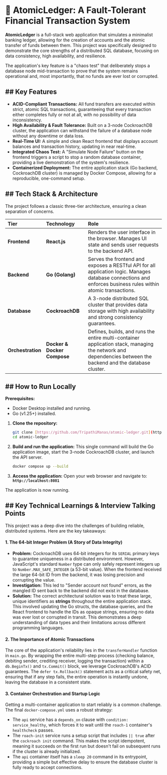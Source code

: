 # 🏦 AtomicLedger: A Fault-Tolerant Financial Transaction System

**AtomicLedger** is a full-stack web application that simulates a minimalist banking ledger, allowing for the creation of accounts and the atomic transfer of funds between them. This project was specifically designed to demonstrate the core strengths of a distributed SQL database, focusing on data consistency, high availability, and resilience.

The application's key feature is a "chaos test" that deliberately stops a database node mid-transaction to prove that the system remains operational and, most importantly, that no funds are ever lost or corrupted.

## ## Key Features

* **ACID-Compliant Transactions:** All fund transfers are executed within strict, atomic SQL transactions, guaranteeing that every transaction either completes fully or not at all, with no possibility of data inconsistency.
* **High Availability & Fault Tolerance:** Built on a 3-node CockroachDB cluster, the application can withstand the failure of a database node without any downtime or data loss.
* **Real-Time UI:** A simple and clean React frontend that displays account balances and transaction history, updating in near real-time.
* **Integrated Chaos Test:** A "Simulate Node Failure" button on the frontend triggers a script to stop a random database container, providing a live demonstration of the system's resilience.
* **Containerized Deployment:** The entire application stack (Go backend, CockroachDB cluster) is managed by Docker Compose, allowing for a reproducible, one-command setup.

## ## Tech Stack & Architecture

The project follows a classic three-tier architecture, ensuring a clean separation of concerns.

| Tier          | Technology                               | Role                                                                                                                                                             |
| :------------ | :--------------------------------------- | :--------------------------------------------------------------------------------------------------------------------------------------------------------------- |
| **Frontend** | **React.js** | Renders the user interface in the browser. Manages UI state and sends user requests to the backend API.                                                          |
| **Backend** | **Go (Golang)** | Serves the frontend and exposes a RESTful API for all application logic. Manages database connections and enforces business rules within atomic transactions.      |
| **Database** | **CockroachDB** | A 3-node distributed SQL cluster that provides data storage with high availability and strong consistency guarantees.                                            |
| **Orchestration** | **Docker & Docker Compose** | Defines, builds, and runs the entire multi-container application stack, managing the network and dependencies between the backend and the database cluster. |

## ## How to Run Locally

**Prerequisites:**

* Docker Desktop installed and running.
* Go (v1.25+) installed.

1.  **Clone the repository:**
    ```bash
    git clone [https://github.com/TripathiManas/atomic-ledger.git](https://github.com/TripathiManas/atomic-ledger.git)
    cd atomic-ledger
    ```

2.  **Build and run the application:**
    This single command will build the Go application image, start the 3-node CockroachDB cluster, and launch the API server.
    ```bash
    docker compose up --build
    ```

3.  **Access the application:**
    Open your web browser and navigate to:
    **`http://localhost:8081`**

The application is now running.

## ## Key Technical Learnings & Interview Talking Points

This project was a deep dive into the challenges of building reliable, distributed systems. Here are the key takeaways:

#### 1. The 64-bit Integer Problem (A Story of Data Integrity)

* **Problem:** CockroachDB uses 64-bit integers for its `SERIAL` primary keys to guarantee uniqueness in a distributed environment. However, JavaScript's standard `Number` type can only safely represent integers up to `Number.MAX_SAFE_INTEGER` (a 53-bit value). When the frontend received the large 64-bit ID from the backend, it was losing precision and corrupting the value.
* **Investigation:** This led to "Sender account not found" errors, as the mangled ID sent back to the backend did not exist in the database.
* **Solution:** The correct architectural solution was to treat these large, unique identifiers as **strings** throughout the entire application stack. This involved updating the Go structs, the database queries, and the React frontend to handle the IDs as opaque strings, ensuring no data was ever lost or corrupted in transit. This demonstrates a deep understanding of data types and their limitations across different programming languages.

#### 2. The Importance of Atomic Transactions

The core of the application's reliability lies in the `transferHandler` function in `main.go`. By wrapping the entire multi-step process (checking balance, debiting sender, crediting receiver, logging the transaction) within a `db.BeginTx()` and `tx.Commit()` block, we leverage CockroachDB's ACID guarantees. The `defer tx.Rollback()` statement acts as a critical safety net, ensuring that if any step fails, the entire operation is instantly undone, leaving the database in a consistent state.

#### 3. Container Orchestration and Startup Logic

Getting a multi-container application to start reliably is a common challenge. The final `docker-compose.yml` uses a robust strategy:
* The `api` service has a `depends_on` clause with `condition: service_healthy`, which forces it to wait until the `roach-1` container's `healthcheck` passes.
* The `roach-init` service runs a setup script that includes `|| true` after the `cockroach init` command. This makes the script idempotent, meaning it succeeds on the first run but doesn't fail on subsequent runs if the cluster is already initialized.
* The `api` container itself has a `sleep 20` command in its entrypoint, providing a simple but effective delay to ensure the database cluster is fully ready to accept connections.